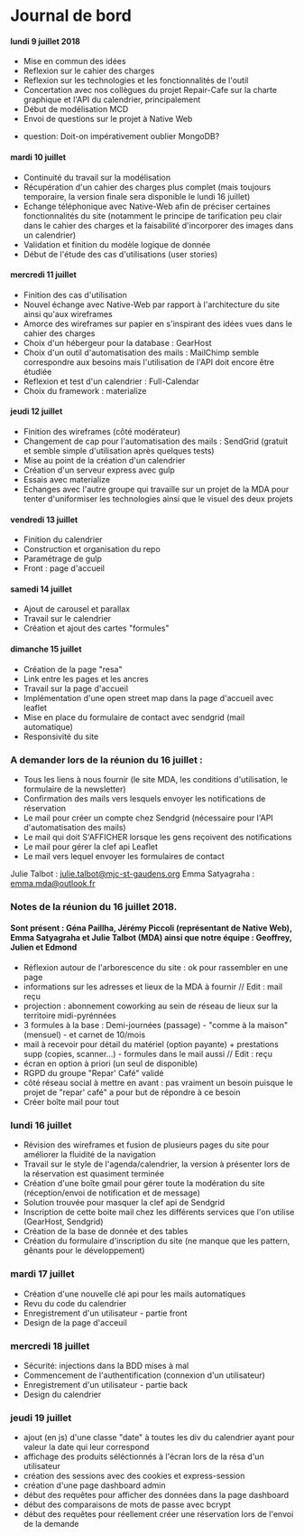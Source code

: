 # Journal de bord

#### lundi 9 juillet 2018
* Mise en commun des idées
* Reflexion sur le cahier des charges
* Reflexion sur les technologies et les fonctionnalités de l'outil
* Concertation avec nos collègues du projet Repair-Cafe sur la charte graphique et l'API du calendrier, principalement
* Début de modélisation MCD
* Envoi de questions sur le projet à Native Web

- question: Doit-on impérativement oublier MongoDB?

#### mardi 10 juillet
* Continuité du travail sur la modélisation
* Récupération d'un cahier des charges plus complet (mais toujours temporaire, la version finale sera disponible le lundi 16 juillet)
* Echange téléphonique avec Native-Web afin de préciser certaines fonctionnalités du site (notamment le principe de tarification peu clair dans le cahier des charges et la faisabilité d'incorporer des images dans un calendrier)
* Validation et finition du modèle logique de donnée
* Début de l'étude des cas d'utilisations (user stories)

#### mercredi 11 juillet
* Finition des cas d'utilisation
* Nouvel échange avec Native-Web par rapport à l'architecture du site ainsi qu'aux wireframes
* Amorce des wireframes sur papier en s'inspirant des idées vues dans le cahier des charges
* Choix d'un hébergeur pour la database : GearHost
* Choix d'un outil d'automatisation des mails : MailChimp semble correspondre aux besoins mais l'utilisation de l'API doit encore être étudiée
* Reflexion et test d'un calendrier : Full-Calendar
* Choix du framework : materialize

#### jeudi 12 juillet
* Finition des wireframes (côté modérateur)
* Changement de cap pour l'automatisation des mails : SendGrid (gratuit et semble simple d'utilisation après quelques tests)
* Mise au point de la création d'un calendrier
* Création d'un serveur express avec gulp
* Essais avec materialize
* Echanges avec l'autre groupe qui travaille sur un projet de la MDA pour tenter d'uniformiser les technologies ainsi que le visuel des deux projets

#### vendredi 13 juillet
* Finition du calendrier
* Construction et organisation du repo
* Paramétrage de gulp
* Front : page d'accueil

#### samedi 14 juillet
* Ajout de carousel et parallax
* Travail sur le calendrier
* Création et ajout des cartes "formules"

#### dimanche 15 juillet
* Création de la page "resa"
* Link entre les pages et les ancres
* Travail sur la page d'accueil
* Implémentation d'une open street map dans la page d'accueil avec leaflet
* Mise en place du formulaire de contact avec  sendgrid (mail automatique)
* Responsivité du site


### A demander lors de la réunion du 16 juillet :
* Tous les liens à nous fournir (le site MDA, les conditions d'utilisation, le formulaire de la newsletter)
* Confirmation des mails vers lesquels envoyer les notifications de réservation
* Le mail pour créer un compte chez Sendgrid (nécessaire pour l'API d'automatisation des mails)
* Le mail qui doit S'AFFICHER lorsque les gens reçoivent des notifications
* Le mail pour gérer la clef api Leaflet
* Le mail vers lequel envoyer les formulaires de contact


Julie Talbot : julie.talbot@mjc-st-gaudens.org
Emma Satyagraha : emma.mda@outlook.fr


### Notes de la réunion du 16 juillet 2018.
#### Sont présent : Géna Paillha, Jérémy Piccoli (représentant de Native Web), Emma Satyagraha et Julie Talbot (MDA) ainsi que notre équipe : Geoffrey, Julien et Edmond

* Réflexion autour de l'arborescence du site : ok pour rassembler en une page
* informations sur les adresses et lieux de la MDA à fournir  // Edit : mail reçu
* projection : abonnement coworking au sein de réseau de lieux sur la territoire midi-pyrénnées
* 3 formules à la base : Demi-journées (passage) - "comme à la maison" (mensuel) - et carnet de 10/mois
* mail à recevoir pour détail du matériel (option payante) + prestations supp (copies, scanner...) - formules dans le mail aussi // Edit : reçu
* écran en option à priori (un seul de disponible)
* RGPD du groupe "Repar' Café" validé
* côté réseau social à mettre en avant : pas vraiment un besoin puisque le projet de "repar' café" a pour but de répondre à ce besoin 
* Créer boîte mail pour tout


### lundi 16 juillet


* Révision des wireframes et fusion de plusieurs pages du site pour améliorer la fluidité de la navigation
* Travail sur le style de l'agenda/calendrier, la version à présenter lors de la réservation est quasiment terminée
* Création d'une boîte gmail pour gérer toute la modération du site (réception/envoi de notification et de message)
* Solution trouvée pour masquer la clef api de Sendgrid
* Inscription de cette boite mail chez les différents services que l'on utilise (GearHost, Sendgrid)
* Création de la base de donnée et des tables
* Création du formulaire d'inscription du site (ne manque que les pattern, gênants pour le développement)

### mardi 17 juillet

* Création d'une nouvelle clé api pour les mails automatiques
* Revu du code du calendrier
* Enregistrement d'un utilisateur - partie front
* Design de la page d'acceuil

### mercredi 18 juillet

* Sécurité: injections dans la BDD mises à mal
* Commencement de l'authentification (connexion d'un utilisateur)
* Enregistrement d'un utilisateur - partie back
* Design du calendrier


### jeudi 19 juillet

* ajout (en js) d'une classe "date" à toutes les div du calendrier ayant pour valeur la date qui leur correspond
* affichage des produits séléctionnés à l'écran lors de la résa d'un utilisateur
* création des sessions avec des cookies et express-session
* création d'une page dashboard admin
* début des requêtes pour afficher des données dans la page dashboard
* début des comparaisons de mots de passe avec bcrypt
* début des requêtes pour réellement créer une réservation lors de l'envoi de la demande


